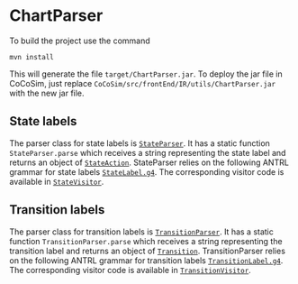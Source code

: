 # ChartParser

To build the project use the command
```
mvn install
```

This will generate the file ```target/ChartParser.jar```. 
To deploy the jar file in CoCoSim, just replace ```CoCoSim/src/frontEnd/IR/utils/ChartParser.jar``` with the new jar file.

## State labels

The parser class for state labels is [`StateParser`](https://github.com/coco-team/cocoSim2/blob/master/src/frontEnd/IR/utils/ChartParser/src/main/java/edu/uiowa/chart/state/StateParser.java). It has a static function `StateParser.parse` which receives a string representing the state label and returns an object of [`StateAction`](https://github.com/coco-team/cocoSim2/blob/master/src/frontEnd/IR/utils/ChartParser/src/main/java/edu/uiowa/chart/state/StateAction.java). StateParser relies on the following ANTRL grammar for state labels [`StateLabel.g4`](https://github.com/coco-team/cocoSim2/blob/master/src/frontEnd/IR/utils/ChartParser/src/main/java/edu/uiowa/chart/state/antlr/StateLabel.g4). The corresponding visitor code is available in [`StateVisitor`](https://github.com/coco-team/cocoSim2/blob/master/src/frontEnd/IR/utils/ChartParser/src/main/java/edu/uiowa/chart/state/StateVisitor.java).

## Transition labels

The parser class for transition labels is [`TransitionParser`](https://github.com/coco-team/cocoSim2/blob/master/src/frontEnd/IR/utils/ChartParser/src/main/java/edu/uiowa/chart/transition/TransitionParser.java). It has a static function `TransitionParser.parse` which receives a string representing the transition label and returns an object of [`Transition`](https://github.com/coco-team/cocoSim2/blob/master/src/frontEnd/IR/utils/ChartParser/src/main/java/edu/uiowa/chart/transition/Transition.java). TransitionParser relies on the following ANTRL grammar for transition labels [`TransitionLabel.g4`](https://github.com/coco-team/cocoSim2/blob/master/src/frontEnd/IR/utils/ChartParser/src/main/java/edu/uiowa/chart/transition/antlr/TransitionLabel.g4). The corresponding visitor code is available in [`TransitionVisitor`](https://github.com/coco-team/cocoSim2/blob/master/src/frontEnd/IR/utils/ChartParser/src/main/java/edu/uiowa/chart/transition/TransitionVisitor.java).
